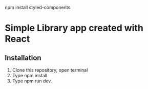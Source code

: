 npm install styled-components

# Simple Library app created with React

## Installation

1. Clone this repository, open terminal
2. Type npm install
3. Type npm run dev.
